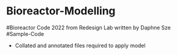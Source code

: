 # Bioreactor-Modelling

#Bioreactor Code 2022 from Redesign Lab written by Daphne Sze
#Sample-Code
  - Collated and annotated files required to apply model 
